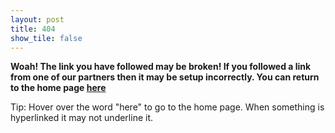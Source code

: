 ```yaml
---
layout: post
title: 404
show_tile: false
---
```


**Woah! The link you have followed may be broken! If you followed a link from one of our partners then it may be setup incorrectly. You can return to the home page [here](https://wowzatm.me)**

Tip: Hover over the word "here" to go to the home page. When something is hyperlinked it may not underline it.